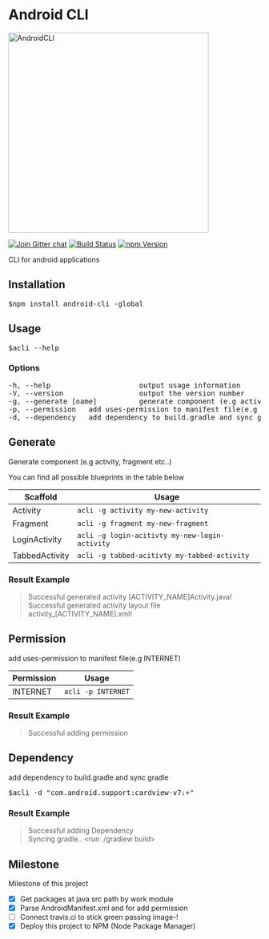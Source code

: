 # Android CLI

<img alt="AndroidCLI" src="http://i.imgur.com/3wCVzej.png" width="400" />


[![Join Gitter chat][gitter-image]][gitter-url]
[![Build Status][travis-image]][travis-url]
[![npm Version][npm-image]][npm-url]

CLI for android applications

## Installation
<pre>
$npm install android-cli -global
</pre>

## Usage
<pre>
$acli --help
</pre>

### Options
<pre>
-h, --help                     output usage information
-V, --version                  output the version number
-g, --generate [name]          generate component (e.g activity, fragment etc..)
-p, --permission <permission>  add uses-permission to manifest file(e.g INTERNET)
-d, --dependency <dependency>  add dependency to build.gradle and sync gradle
</pre>

## Generate

Generate component (e.g activity, fragment etc..)

You can find all possible blueprints in the table below

Scaffold  | Usage
---       | ---
Activity | `acli -g activity my-new-activity`
Fragment | `acli -g fragment my-new-fragment`
LoginActivity    | `acli -g login-acitivty my-new-login-activity`
TabbedActivity    | `acli -g tabbed-acitivty my-tabbed-activity`

### Result Example

>Successful generated activity [ACTIVITY_NAME]Activity.java!<br>
>Successful generated activity layout file activity_[ACTIVITY_NAME].xml!


## Permission
add uses-permission to manifest file(e.g INTERNET)

Permission  | Usage
---       | ---
INTERNET | `acli -p INTERNET`

### Result Example

> Successful adding permission

## Dependency
add dependency to build.gradle and sync gradle

<pre>
$acli -d "com.android.support:cardview-v7:+"
</pre>

### Result Example

> Successful adding Dependency <br>
> Syncing gradle.. <run ./gradlew build>


## Milestone

Milestone of this project

- [x] Get packages at java src path by work module
- [x] Parse AndroidManifest.xml and for add permission
- [ ] Connect travis.ci to stick green passing image-!
- [x] Deploy this project to NPM (Node Package Manager)

[npm-url]: https://npmjs.org/package/android-cli
[npm-image]: https://img.shields.io/npm/v/android-cli.svg?style=flat-square
[gitter-image]: https://img.shields.io/gitter/room/android-cli/android-cli.svg?style=flat-square
[gitter-url]: https://gitter.im/android-cli/Lobby?utm_source=share-link&utm_medium=link&utm_campaign=share-link
[travis-image]:https://img.shields.io/travis/endlessdev/android-cli.svg?branch=master&style=flat-square
[travis-url]: https://travis-ci.org/endlessdev/android-cli
